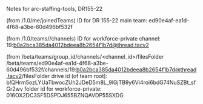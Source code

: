 
Notes for arc-staffing-tools, DR155-22


(from /1.0/me/joinedTeams)
ID for DR 155-22 main team: ed90e4af-ea1d-4f68-a3be-60d496bf532f

(from /1.0/teams/<id>/channels)
ID for workforce-private channel: 19:b0a2bca385da4012bdeea8b2654f1b7d@thread.tacv2

(from /beta/teams/group_id/channels/<channel_id>/filesFolder
/beta/teams/ed90e4af-ea1d-4f68-a3be-60d496bf532f/channels/19:b0a2bca385da4012bdeea8b2654f1b7d@thread.tacv2/filesFolder
drive id (of team root): b!QHrm5ozLYUaTbwocZUh2JDeD5m8L_9lGjTB9y6Vi4roi6bdG74NuSZBt_sfGr2wv
folder id for workforce-private: 016OX2DC3SF5DSPDJ655BZNQAVDP55SXDG

